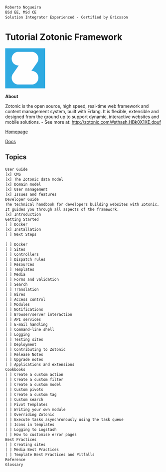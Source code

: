 ```
Roberto Nogueira  
BSd EE, MSd CE
Solution Integrator Experienced - Certified by Ericsson
```
# Tutorial Zotonic Framework

![tutorial image](images/tutorial.png)

**About**

Zotonic is the open source, high speed, real-time web framework  and content management system, built with Erlang. It is flexible, extensible and designed from the ground up to support dynamic, interactive websites and mobile solutions. - See more at: http://zotonic.com/#sthash.HBk0X1XE.dpuf

[Homepage](http://zotonic.com)

[Docs](http://docs.zotonic.com/en/latest/index.html)


## Topics
```
User Guide
[x] CMS
[x] The Zotonic data model
[x] Domain model
[x] User management
[x] Issues and features
Developer Guide
The technical handbook for developers building websites with Zotonic. It guides you through all aspects of the framework.
[x] Introduction
Getting Started
[ ] Docker
[x] Installation
[ ] Next Steps

[ ] Docker
[ ] Sites
[ ] Controllers
[ ] Dispatch rules
[ ] Resources
[ ] Templates
[ ] Media
[ ] Forms and validation
[ ] Search
[ ] Translation
[ ] Wires
[ ] Access control
[ ] Modules
[ ] Notifications
[ ] Browser/server interaction
[ ] API services
[ ] E-mail handling
[ ] Command-line shell
[ ] Logging
[ ] Testing sites
[ ] Deployment
[ ] Contributing to Zotonic
[ ] Release Notes
[ ] Upgrade notes
[ ] Applications and extensions
Cookbooks
[ ] Create a custom action
[ ] Create a custom filter
[ ] Create a custom model
[ ] Custom pivots
[ ] Create a custom tag
[ ] Custom search
[ ] Pivot Templates
[ ] Writing your own module
[ ] Overriding Zotonic
[ ] Execute tasks asynchronously using the task queue
[ ] Icons in templates
[ ] Logging to Logstash
[ ] How to customise error pages
Best Practices
[ ] Creating sites
[ ] Media Best Practices
[ ] Template Best Practices and Pitfalls
Reference
Glossary
```
